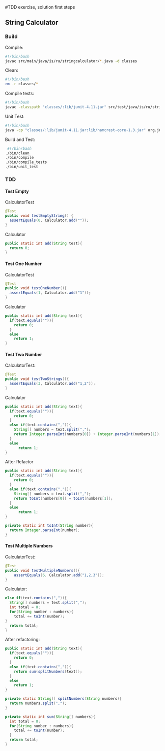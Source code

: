 #TDD exercise, solution first steps
## String Calculator

### Build
Compile:
```sh
#!/bin/bash    
javac src/main/java/is/ru/stringcalculator/*.java -d classes
```    
Clean:
```sh     
#!/bin/bash
rm -r classes/*
```
Compile tests:
```sh
#!/bin/bash
javac -classpath "classes/:lib/junit-4.11.jar" src/test/java/is/ru/stringcalculator/*.java -d classes
```
Unit Test:
```sh
#!/bin/bash
java -cp "classes/:lib/junit-4.11.jar:lib/hamcrest-core-1.3.jar" org.junit.runner.JUnitCore is.ru.stringcalculator.CalculatorTest
```

 Build and Test:
 ```sh
  #!/bin/bash
./bin/clean
./bin/compile
./bin/compile_tests
./bin/unit_test
```

### TDD

#### Test Empty
CalculatorTest
```java
@Test
public void testEmptyString() {
  assertEquals(0, Calculator.add(""));
}
```
Calculator    
```java
public static int add(String test){
  return 0;
}
```

#### Test One Number
CalculatorTest
```java
@Test
public void testOneNumber(){
  assertEquals(1, Calculator.add("1"));
}
```

Calculator
```java
public static int add(String text){
  if(text.equals("")){
    return 0;
  }
  else
  	return 1;
}
```        	
#### Test Two Number

CalculatorTest:
```java    
@Test
public void testTwoStrings(){
  assertEquals(3, Calculator.add("1,2"));
}
```
Calculator
```java
public static int add(String text){
  if(text.equals("")){
    return 0;
  }
  else if(text.contains(",")){
    String[] numbers = text.split(",");
    return Integer.parseInt(numbers[0]) + Integer.parseInt(numbers[1]);
  }
  else
	  return 1;
}
```
After Refactor
```java
public static int add(String text){
  if(text.equals("")){
    return 0;
  }
  else if(text.contains(",")){
    String[] numbers = text.split(",");
    return toInt(numbers[0]) + toInt(numbers[1]);
  }
  else
	  return 1;
}

private static int toInt(String number){
  return Integer.parseInt(number);
}

```

#### Test Multiple Numbers

CalculatorTest:
```java
@Test
public void testMultipleNumbers(){
	assertEquals(6, Calculator.add("1,2,3"));
}
```
Calculator:
```java
else if(text.contains(",")){
  String[] numbers = text.split(",");
  int total = 0;
  for(String number : numbers){
    total += toInt(number);
}
  return total;
}
```
After refactoring:
```java
public static int add(String text){
  if(text.equals("")){
    return 0;
  }
  else if(text.contains(",")){
    return sum(splitNumbers(text));
  }
  else
    return 1;
}

private static String[] splitNumbers(String numbers){
  return numbers.split(",");
}

private static int sum(String[] numbers){
  int total = 0;
  for(String number : numbers){
    total += toInt(number);
  }
  return total;
}
``` 
